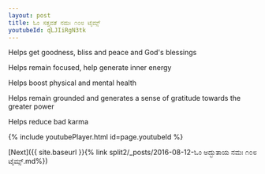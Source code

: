 ```yaml
---
layout: post
title: ಓಂ ಸತ್ತ್ವವತೆ ನಮಃ ೧೦೮ ಟೈಮ್ಸ್
youtubeId: qLJIiRgN3tk
---
```

 
 
Helps get goodness, bliss and peace and God's blessings
 
Helps remain focused, help generate inner energy 
 
Helps boost physical and mental health 
 
Helps remain grounded and generates a sense of gratitude towards the greater power 
 
Helps reduce bad karma
 
 
 
 


{% include youtubePlayer.html id=page.youtubeId %}
 
[Next]({{ site.baseurl }}{% link  split2/_posts/2016-08-12-ಓಂ ಅದ್ಭುತಾಯ ನಮಃ ೧೦೮ ಟೈಮ್ಸ್.md%})
 
